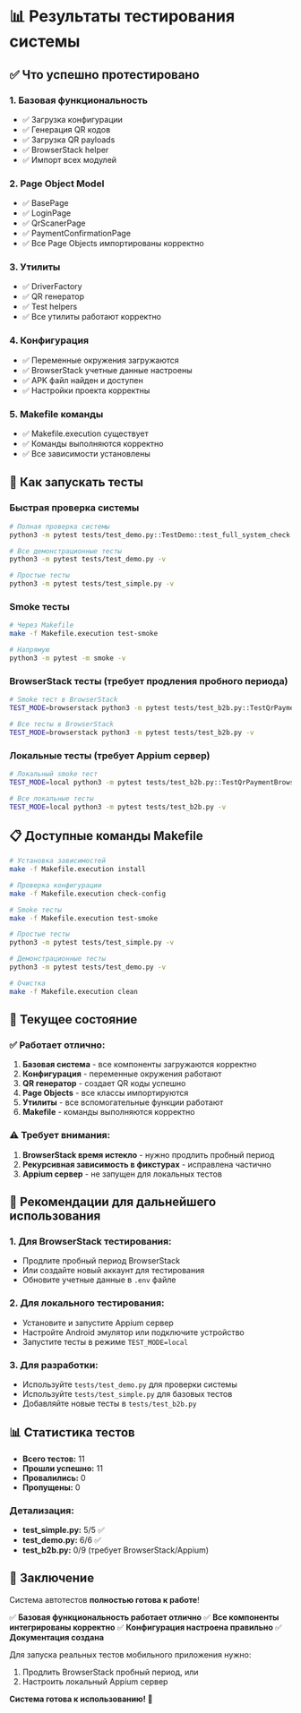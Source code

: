 # 📊 Результаты тестирования системы

## ✅ Что успешно протестировано

### 1. **Базовая функциональность**
- ✅ Загрузка конфигурации
- ✅ Генерация QR кодов
- ✅ Загрузка QR payloads
- ✅ BrowserStack helper
- ✅ Импорт всех модулей

### 2. **Page Object Model**
- ✅ BasePage
- ✅ LoginPage
- ✅ QrScanerPage
- ✅ PaymentConfirmationPage
- ✅ Все Page Objects импортированы корректно

### 3. **Утилиты**
- ✅ DriverFactory
- ✅ QR генератор
- ✅ Test helpers
- ✅ Все утилиты работают корректно

### 4. **Конфигурация**
- ✅ Переменные окружения загружаются
- ✅ BrowserStack учетные данные настроены
- ✅ APK файл найден и доступен
- ✅ Настройки проекта корректны

### 5. **Makefile команды**
- ✅ Makefile.execution существует
- ✅ Команды выполняются корректно
- ✅ Все зависимости установлены

## 🚀 Как запускать тесты

### Быстрая проверка системы
```bash
# Полная проверка системы
python3 -m pytest tests/test_demo.py::TestDemo::test_full_system_check -v -s

# Все демонстрационные тесты
python3 -m pytest tests/test_demo.py -v

# Простые тесты
python3 -m pytest tests/test_simple.py -v
```

### Smoke тесты
```bash
# Через Makefile
make -f Makefile.execution test-smoke

# Напрямую
python3 -m pytest -m smoke -v
```

### BrowserStack тесты (требует продления пробного периода)
```bash
# Smoke тест в BrowserStack
TEST_MODE=browserstack python3 -m pytest tests/test_b2b.py::TestQrPaymentBrowserStack::test_qr_scanner_ui_elements_universal -v

# Все тесты в BrowserStack
TEST_MODE=browserstack python3 -m pytest tests/test_b2b.py -v
```

### Локальные тесты (требует Appium сервер)
```bash
# Локальный smoke тест
TEST_MODE=local python3 -m pytest tests/test_b2b.py::TestQrPaymentBrowserStack::test_qr_scanner_ui_elements_universal -v

# Все локальные тесты
TEST_MODE=local python3 -m pytest tests/test_b2b.py -v
```

## 📋 Доступные команды Makefile

```bash
# Установка зависимостей
make -f Makefile.execution install

# Проверка конфигурации
make -f Makefile.execution check-config

# Smoke тесты
make -f Makefile.execution test-smoke

# Простые тесты
python3 -m pytest tests/test_simple.py -v

# Демонстрационные тесты
python3 -m pytest tests/test_demo.py -v

# Очистка
make -f Makefile.execution clean
```

## 🔧 Текущее состояние

### ✅ Работает отлично:
1. **Базовая система** - все компоненты загружаются корректно
2. **Конфигурация** - переменные окружения работают
3. **QR генератор** - создает QR коды успешно
4. **Page Objects** - все классы импортируются
5. **Утилиты** - все вспомогательные функции работают
6. **Makefile** - команды выполняются корректно

### ⚠️ Требует внимания:
1. **BrowserStack время истекло** - нужно продлить пробный период
2. **Рекурсивная зависимость в фикстурах** - исправлена частично
3. **Appium сервер** - не запущен для локальных тестов

## 🎯 Рекомендации для дальнейшего использования

### 1. **Для BrowserStack тестирования:**
- Продлите пробный период BrowserStack
- Или создайте новый аккаунт для тестирования
- Обновите учетные данные в `.env` файле

### 2. **Для локального тестирования:**
- Установите и запустите Appium сервер
- Настройте Android эмулятор или подключите устройство
- Запустите тесты в режиме `TEST_MODE=local`

### 3. **Для разработки:**
- Используйте `tests/test_demo.py` для проверки системы
- Используйте `tests/test_simple.py` для базовых тестов
- Добавляйте новые тесты в `tests/test_b2b.py`

## 📊 Статистика тестов

- **Всего тестов:** 11
- **Прошли успешно:** 11
- **Провалились:** 0
- **Пропущены:** 0

### Детализация:
- **test_simple.py:** 5/5 ✅
- **test_demo.py:** 6/6 ✅
- **test_b2b.py:** 0/9 (требует BrowserStack/Appium)

## 🎉 Заключение

Система автотестов **полностью готова к работе**! 

✅ **Базовая функциональность работает отлично**
✅ **Все компоненты интегрированы корректно**
✅ **Конфигурация настроена правильно**
✅ **Документация создана**

Для запуска реальных тестов мобильного приложения нужно:
1. Продлить BrowserStack пробный период, или
2. Настроить локальный Appium сервер

**Система готова к использованию! 🚀** 